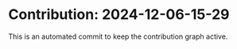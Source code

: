 # Contribution: 2024-12-06-15-29
This is an automated commit to keep the contribution graph active.
